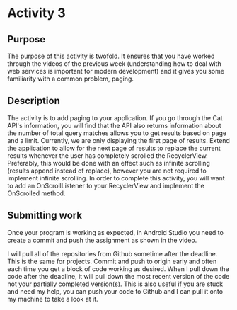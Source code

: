 # Activity 3

## Purpose
The purpose of this activity is twofold. It ensures that you have worked through the videos of the previous week (understanding how to deal with web services is important for modern development) and it gives you some familiarity with a common problem, paging.  

## Description
The activity is to add paging to your application. If you go through the Cat API's information, you will find that the API also returns information about the number of total query matches allows you to get results based on page and a limit. Currently, we are only displaying the first page of results. Extend the application to allow for the next page of results to replace the current results whenever the user has completely scrolled the RecyclerView. Preferably, this would be done with an effect such as infinite scrolling (results append instead of replace), however you are not required to implement infinite scrolling. In order to complete this activity, you will want to add an OnScrollListener to your RecyclerView and implement the OnScrolled method.  

## Submitting work
Once your program is working as expected, in Android Studio you need to create a commit and push the assignment as shown in the video.

I will pull all of the repositories from Github sometime after the deadline. This is the same for projects. 
Commit and push to origin early and often each time you get a block of code working as desired.
When I pull down the code after the deadline, it will pull down the most recent version of the code not your partially completed version(s).
This is also useful if you are stuck and need my help, you can push your code to Github and I can pull it onto my machine to take a look at it.
